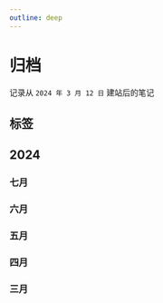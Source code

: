 ```yaml
---
outline: deep
---
```


<script lang="ts" setup>
import MarkPage from '../.vitepress/theme/views/markPage.vue'
import TagGroupPage from '../.vitepress/theme/components/tagGroup.vue'
import { type TagGroup, type TagItem, type Link, createTag } from '../.vitepress/utils/createTag'
import { markDate, markData } from '../.vitepress/constant/2024-mark-link.ts'

/* 三月数据 */
const marDate: number[] = markDate.MAR 
const marLink: Link[] = markData.MAR
/* 四月数据 */
const apriDate:number[] = markDate.APRI
const apriLink: Link[] = markData.APRI
/* 五月数据 */
const mayDate:number[] = markDate.MAY
const mayLink:Link[] = markData.MAY
/* 六月数据 */
const junDate:number[] = markDate.JUN
const junLink:Link[] = markData.JUN
/* 七月数据 */
const julyDate: number[] = markDate.JUL
const julyLink: number[] = markData.JUL

// 标签组
const tagGroups: TagGroup[] = createTag()
// 一维标签组, 将所有类型的标签组压平
let tagsMap: TagItem[] = []
tagGroups.map(group => {
  group.items.map(item => tagsMap.push(item))
})
</script>

# 归档

记录从 `2024 年 3 月 12 日` 建站后的笔记

## 标签

<TagGroupPage :tagGroups="tagGroups" />

## 2024

### 七月

<MarkPage :monthLink="julyLink" :markedDate="julyDate" :tagsMap="tagsMap" :year="2024" :month="7" :length="31" />

### 六月

<MarkPage :monthLink="junLink" :markedDate="junDate" :tagsMap="tagsMap" :year="2024" :month="6" :length="30" />

### 五月

<MarkPage :monthLink="mayLink" :markedDate="mayDate" :tagsMap="tagsMap" :year="2024" :month="5" :length="31" />

### 四月

<MarkPage :monthLink="apriLink" :markedDate="apriDate" :tagsMap="tagsMap" :year="2024" :month="4" :length="30" />

### 三月

<MarkPage :monthLink="marLink" :markedDate="marDate" :tagsMap="tagsMap" :year="2024" :month="3" :length="31" />
